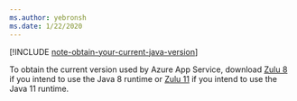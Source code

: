 ```yaml
---
ms.author: yebronsh
ms.date: 1/22/2020
---
```


<!-- Included in "### Switch to a supported platform" sections that have different (required) intro paragraphs. For example:

### Switch to a supported platform

App Service offers specific versions of Java SE. To ensure compatibility, migrate your application to one of the supported versions of in its current environment before you proceed with any of the remaining steps. Be sure to fully test the resulting configuration. Use the latest stable release of your Linux distribution in such tests.

-->

[!INCLUDE [note-obtain-your-current-java-version](note-obtain-your-current-java-version.md)]

To obtain the current version used by Azure App Service, download [Zulu 8](https://www.azul.com/downloads/azure-only/zulu/?&version=java-8-lts&architecture=x86-64-bit&package=jdk) if you intend to use the Java 8 runtime or [Zulu 11](https://www.azul.com/downloads/azure-only/zulu/?&version=java-11-lts&architecture=x86-64-bit&package=jdk) if you intend to use the Java 11 runtime.
